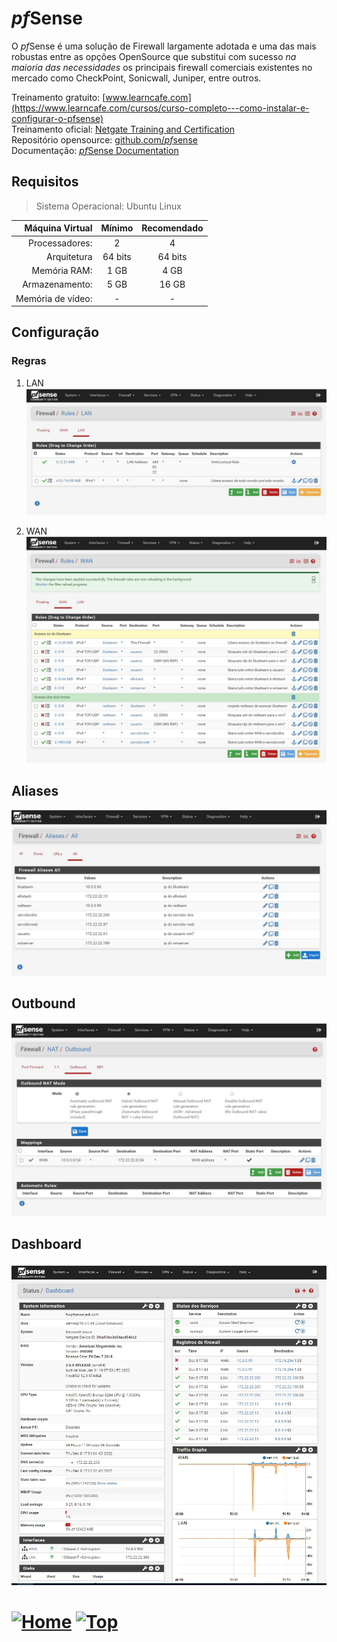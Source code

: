 # *pf*Sense

O *pf*Sense é uma solução de Firewall largamente adotada e uma das mais robustas entre as opções OpenSource que substitui com sucesso _na maioria das necessidades_ os principais firewall comerciais existentes no mercado como CheckPoint, Sonicwall, Juniper, entre outros.

Treinamento gratuito: [www.learncafe.com](https://www.learncafe.com/cursos/curso-completo---como-instalar-e-configurar-o-pfsense)  
Treinamento oficial: [Netgate Training and Certification](https://www.pfsense.org/our-services/#pfsense-training)  
Repositório opensource: [github.com/*pf*sense](https://github.com/pfsense)  
Documentação: [*pf*Sense Documentation](https://docs.netgate.com/pfsense/en/latest/)

## Requisitos

> Sistema Operacional: Ubuntu Linux

|   Máquina Virtual | Mínimo  | Recomendado |
| ----------------: | :-----: | :---------: |
|    Processadores: |    2    |      4      |
|       Arquitetura | 64 bits |   64 bits   |
|      Memória RAM: |  1 GB   |    4 GB     |
|    Armazenamento: |  5 GB   |    16 GB    |
| Memória de vídeo: |    -    |      -      |



## Configuração

### Regras

1. LAN
   ![](./../../../img/pfSense/rules-lan.png)

1. WAN
   ![](./../../../img/pfSense/rules-wan.png)

## Aliases

![aliases](./../../../img/pfSense/aliases.png)

## Outbound

![outbound](./../../../img/pfSense/outbound.png)

## Dashboard

![dashboard](./../../../img/pfSense/dashboard.png)

# [![Home][homeimage]][homelink] [![Top][topimage]](#)

[topimage]: https://img.shields.io/badge/-Voltar_ao_topo-grey
[homeimage]: https://img.shields.io/badge/-Home-blue
[homelink]: ./../../../README.md#
